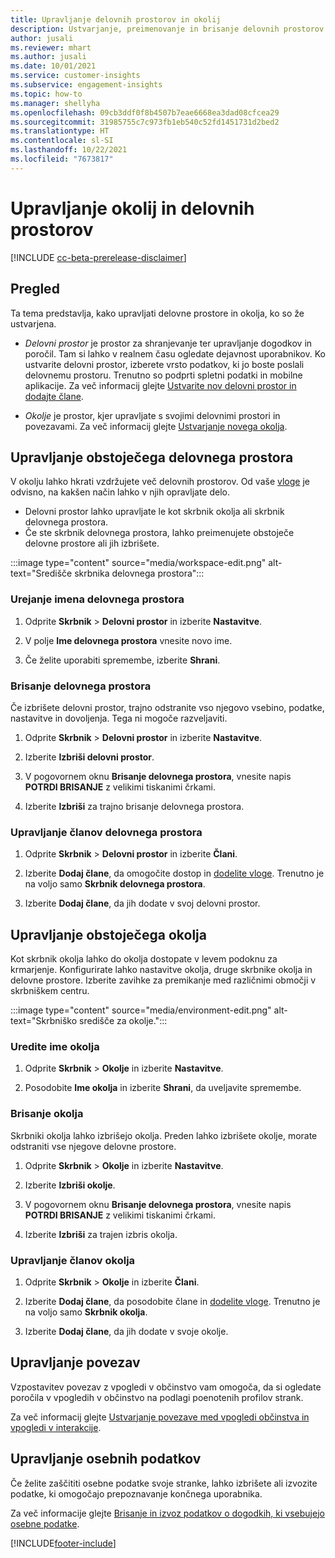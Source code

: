 ```yaml
---
title: Upravljanje delovnih prostorov in okolij
description: Ustvarjanje, preimenovanje in brisanje delovnih prostorov in okolij.
author: jusali
ms.reviewer: mhart
ms.author: jusali
ms.date: 10/01/2021
ms.service: customer-insights
ms.subservice: engagement-insights
ms.topic: how-to
ms.manager: shellyha
ms.openlocfilehash: 09cb3ddf0f8b4507b7eae6668ea3dad08cfcea29
ms.sourcegitcommit: 31985755c7c973fb1eb540c52fd1451731d2bed2
ms.translationtype: HT
ms.contentlocale: sl-SI
ms.lasthandoff: 10/22/2021
ms.locfileid: "7673817"
---
```

# <a name="manage-environments-and-workspaces"></a>Upravljanje okolij in delovnih prostorov

[!INCLUDE [cc-beta-prerelease-disclaimer](includes/cc-beta-prerelease-disclaimer.md)]

## <a name="overview"></a>Pregled

Ta tema predstavlja, kako upravljati delovne prostore in okolja, ko so že ustvarjena. 

- *Delovni prostor* je prostor za shranjevanje ter upravljanje dogodkov in poročil. Tam si lahko v realnem času ogledate dejavnost uporabnikov. Ko ustvarite delovni prostor, izberete vrsto podatkov, ki jo boste poslali delovnemu prostoru. Trenutno so podprti spletni podatki in mobilne aplikacije. Za več informacij glejte [Ustvarite nov delovni prostor in dodajte člane](create-workspace.md).

- *Okolje* je prostor, kjer upravljate s svojimi delovnimi prostori in povezavami. Za več informacij glejte [Ustvarjanje novega okolja](create-new-environment.md).

## <a name="manage-an-existing-workspace"></a>Upravljanje obstoječega delovnega prostora

V okolju lahko hkrati vzdržujete več delovnih prostorov. Od vaše [vloge](user-roles.md) je odvisno, na kakšen način lahko v njih opravljate delo. 

 - Delovni prostor lahko upravljate le kot skrbnik okolja ali skrbnik delovnega prostora.
 - Če ste skrbnik delovnega prostora, lahko preimenujete obstoječe delovne prostore ali jih izbrišete. 

:::image type="content" source="media/workspace-edit.png" alt-text="Središče skrbnika delovnega prostora":::

### <a name="edit-a-workspace-name"></a>Urejanje imena delovnega prostora

1. Odprite **Skrbnik** > **Delovni prostor** in izberite **Nastavitve**.

1. V polje **Ime delovnega prostora** vnesite novo ime.

1. Če želite uporabiti spremembe, izberite **Shrani**.

### <a name="delete-a-workspace"></a>Brisanje delovnega prostora

Če izbrišete delovni prostor, trajno odstranite vso njegovo vsebino, podatke, nastavitve in dovoljenja. Tega ni mogoče razveljaviti.

1. Odprite **Skrbnik** > **Delovni prostor** in izberite **Nastavitve**.

1. Izberite **Izbriši delovni prostor**. 

1. V pogovornem oknu **Brisanje delovnega prostora**, vnesite napis **POTRDI BRISANJE** z velikimi tiskanimi črkami. 

1. Izberite **Izbriši** za trajno brisanje delovnega prostora.

### <a name="manage-workspace-members"></a>Upravljanje članov delovnega prostora

1. Odprite **Skrbnik** > **Delovni prostor** in izberite **Člani**.

1. Izberite **Dodaj člane**, da omogočite dostop in [dodelite vloge](user-roles.md). Trenutno je na voljo samo **Skrbnik delovnega prostora**.

1. Izberite **Dodaj člane**, da jih dodate v svoj delovni prostor.

## <a name="manage-an-existing-environment"></a>Upravljanje obstoječega okolja

Kot skrbnik okolja lahko do okolja dostopate v levem podoknu za krmarjenje. Konfigurirate lahko nastavitve okolja, druge skrbnike okolja in delovne prostore. Izberite zavihke za premikanje med različnimi območji v skrbniškem centru.

:::image type="content" source="media/environment-edit.png" alt-text="Skrbniško središče za okolje.":::

### <a name="edit-an-environment-name"></a>Uredite ime okolja

1. Odprite **Skrbnik** > **Okolje** in izberite **Nastavitve**.

1. Posodobite **Ime okolja** in izberite **Shrani**, da uveljavite spremembe.

### <a name="delete-an-environment"></a>Brisanje okolja

Skrbniki okolja lahko izbrišejo okolja. Preden lahko izbrišete okolje, morate odstraniti vse njegove delovne prostore.

1. Odprite **Skrbnik** > **Okolje** in izberite **Nastavitve**.

1. Izberite **Izbriši okolje**. 

1. V pogovornem oknu **Brisanje delovnega prostora**, vnesite napis **POTRDI BRISANJE** z velikimi tiskanimi črkami. 

1. Izberite **Izbriši** za trajen izbris okolja.

### <a name="manage-environment-members"></a>Upravljanje članov okolja

1. Odprite **Skrbnik** > **Okolje** in izberite **Člani**.

1. Izberite **Dodaj člane**, da posodobite člane in [dodelite vloge](user-roles.md). Trenutno je na voljo samo **Skrbnik okolja**.

1. Izberite **Dodaj člane**, da jih dodate v svoje okolje.

## <a name="manage-connections"></a>Upravljanje povezav

Vzpostavitev povezav z vpogledi v občinstvo vam omogoča, da si ogledate poročila v vpogledih v občinstvo na podlagi poenotenih profilov strank. 

Za več informacij glejte [Ustvarjanje povezave med vpogledi občinstva in vpogledi v interakcije](integrate-audience-insights-engagement-insights.md).

## <a name="manage-personal-data"></a>Upravljanje osebnih podatkov

Če želite zaščititi osebne podatke svoje stranke, lahko izbrišete ali izvozite podatke, ki omogočajo prepoznavanje končnega uporabnika.

Za več informacije glejte [Brisanje in izvoz podatkov o dogodkih, ki vsebujejo osebne podatke](../dsr-rights-requests.md#deleting-and-exporting-event-data-containing-end-user-identifiable-information).

[!INCLUDE[footer-include](../includes/footer-banner.md)]

